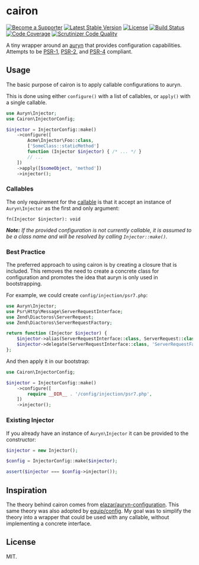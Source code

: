 cairon
======

[![Become a Supporter](https://img.shields.io/badge/patreon-sponsor%20me-e6461a.svg)](https://www.patreon.com/shadowhand)
[![Latest Stable Version](https://img.shields.io/packagist/v/cairon/cairon.svg)](https://packagist.org/packages/shadowhand/cairon)
[![License](https://img.shields.io/packagist/l/shadowhand/cairon.svg)](https://github.com/shadowhand/cairon/blob/master/LICENSE)
[![Build Status](https://travis-ci.org/shadowhand/cairon.svg)](https://travis-ci.org/shadowhand/cairon)
[![Code Coverage](https://scrutinizer-ci.com/g/shadowhand/cairon/badges/coverage.png?b=master)](https://scrutinizer-ci.com/g/shadowhand/cairon/?branch=master)
[![Scrutinizer Code Quality](https://scrutinizer-ci.com/g/shadowhand/cairon/badges/quality-score.png?b=master)](https://scrutinizer-ci.com/g/shadowhand/cairon/?branch=master)

A tiny wrapper around an [auryn][auryn] that provides configuration capabilities.
Attempts to be [PSR-1][psr-1], [PSR-2][psr-2], and [PSR-4][psr-4] compliant.

[auryn]: https://github.com/elazar/auryn-configuration
[psr-1]: http://www.php-fig.org/psr/psr-1/
[psr-2]: http://www.php-fig.org/psr/psr-2/
[psr-4]: http://www.php-fig.org/psr/psr-4/

## Usage

The basic purpose of cairon is to apply callable configurations to auryn.

This is done using either `configure()` with a list of callables, or `apply()`
with a single callable.

```php
use Auryn\Injector;
use Cairon\InjectorConfig;

$injector = InjectorConfig::make()
    ->configure([
        Acme\Injector\Foo::class,
        ['SomeClass::staticMethod']
        function (Injector $injector) { /* ... */ }
        // ...
    ])
    ->apply([$someObject, 'method'])
    ->injector();
```

### Callables

The only requirement for the [callable][callable] is that it accept an instance
of `Auryn\Injector` as the first and only argument:

```
fn(Injector $injector): void
```

_**Note:** If the provided configuration is not currently callable, it is assumed
to be a class name and will be resolved by calling `Injector::make()`._

[callable]: https://github.com/elazar/auryn-configuration

### Best Practice

The preferred approach to using cairon is by creating a closure that is included.
This removes the need to create a concrete class for configuration and promotes
the idea that auryn is only used in bootstrapping.

For example, we could create `config/injection/psr7.php`:

```php
use Auryn\Injector;
use Psr\Http\Message\ServerRequestInterface;
use Zend\Diactoros\ServerRequest;
use Zend\Diactoros\ServerRequestFactory;

return function (Injector $injector) {
    $injector->alias(ServerRequestInterface::class, ServerRequest::class);
    $injector->delegate(ServerRequestInterface::class, 'ServerRequestFactory::fromGlobals');
};
```

And then apply it in our bootstrap:

```php
use Cairon\InjectorConfig;

$injector = InjectorConfig::make()
    ->configure([
        require __DIR__ . '/config/injection/psr7.php',
    ])
    ->injector();
```

### Existing Injector

If you already have an instance of `Auryn\Injector` it can be provided to the constructor:

```php
$injector = new Injector();

$config = InjectorConfig::make($injector);

assert($injector === $config->injector());
```

## Inspiration

The theory behind cairon comes from [elazar/auryn-configuration][auryn-configuration].
This same theory was also adopted by [equip/config][equip-config]. My goal was to
simplify the theory into a wrapper that could be used with any callable, without
implementing a concrete interface.

[auryn-configuration]: https://github.com/elazar/auryn-configuration
[equip-config]: https://github.com/equip/config

## License

MIT.
